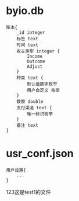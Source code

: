 # byio.db

```
账本{
    _id integer
    标签 text
    时间 text
    收支类型 integer {
        Income
        Outcome
        Adjust
    }
    种类 text {
        默认值数字枚举
        用户自定义 枚举
    }
    数额 double
    支付渠道 text {
        唯一标识枚举
    }
    备注 text
}
```

# usr_conf.json

```
用户设置{
    ...
}
```
123这是test1的文件

